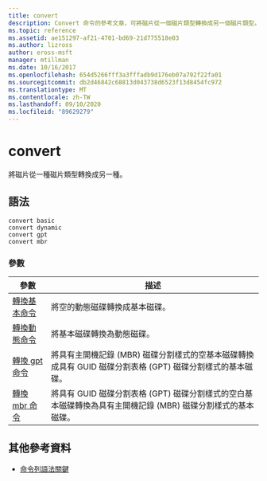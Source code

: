 ```yaml
---
title: convert
description: Convert 命令的參考文章，可將磁片從一個磁片類型轉換成另一個磁片類型。
ms.topic: reference
ms.assetid: ae151297-af21-4701-bd69-21d775518e03
ms.author: lizross
author: eross-msft
manager: mtillman
ms.date: 10/16/2017
ms.openlocfilehash: 654d5266fff3a3fffadb9d176eb07a792f22fa01
ms.sourcegitcommit: db2d46842c68813d043738d6523f13d8454fc972
ms.translationtype: MT
ms.contentlocale: zh-TW
ms.lasthandoff: 09/10/2020
ms.locfileid: "89629279"
---
```

# <a name="convert"></a>convert

將磁片從一種磁片類型轉換成另一種。

## <a name="syntax"></a>語法

```
convert basic
convert dynamic
convert gpt
convert mbr
```

### <a name="parameters"></a>參數

| 參數 | 描述 |
| --------- | ----------- |
| [轉換基本命令](convert-basic.md) | 將空的動態磁碟轉換成基本磁碟。 |
| [轉換動態命令](convert-dynamic.md) | 將基本磁碟轉換為動態磁碟。 |
| [轉換 gpt 命令](convert-gpt.md) | 將具有主開機記錄 (MBR) 磁碟分割樣式的空基本磁碟轉換成具有 GUID 磁碟分割表格 (GPT) 磁碟分割樣式的基本磁碟。 |
| [轉換 mbr 命令](convert-mbr.md) | 將具有 GUID 磁碟分割表格 (GPT) 磁碟分割樣式的空白基本磁碟轉換為具有主開機記錄 (MBR) 磁碟分割樣式的基本磁碟。 |

## <a name="additional-references"></a>其他參考資料

- [命令列語法關鍵](command-line-syntax-key.md)
